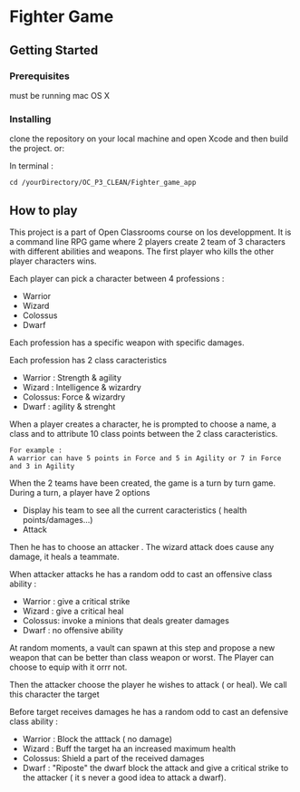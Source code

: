 # Fighter Game

## Getting Started

### Prerequisites
must be running mac OS X

### Installing
clone the repository on your local machine and open Xcode and then build the project.
or:

In terminal :

```
cd /yourDirectory/OC_P3_CLEAN/Fighter_game_app
```
## How to play
This project is a part of Open Classrooms course on Ios developpment.
It is a command line RPG game where 2 players create 2 team of 3 characters with different abilities and weapons.
The first player who kills the other player characters wins.

Each player can pick a character between 4 professions :
* Warrior
* Wizard
* Colossus
* Dwarf

Each profession has a specific weapon with specific damages.

Each profession has 2 class caracteristics
* Warrior : Strength & agility
* Wizard : Intelligence & wizardry
* Colossus: Force & wizardry
* Dwarf : agility & strenght

When a player creates a character, he is prompted to choose a name, a class and to attribute 10 class points between the 2 class caracteristics.
```
For example :
A warrior can have 5 points in Force and 5 in Agility or 7 in Force and 3 in Agility
```
When the 2 teams have been created, the game is a turn by turn game.
During a turn, a player have 2 options
* Display his team to see all the current caracteristics ( health points/damages...)
* Attack

Then he has to choose an attacker . The wizard attack does cause any damage, it heals a teammate.

When attacker attacks he has a random odd to cast an offensive class ability :
* Warrior : give a critical strike
* Wizard : give a critical heal
* Colossus: invoke a minions that deals greater damages
* Dwarf : no offensive ability

At random moments, a vault can spawn at this step and propose a new weapon that can be better than class weapon or worst. The Player can choose to equip with it orrr not.

Then the attacker choose the player he wishes to attack ( or heal). We call this character the target

Before target receives damages he has a random odd to cast an defensive class ability :
* Warrior : Block the atttack ( no damage)
* Wizard : Buff the target ha an increased maximum health
* Colossus: Shield a part of the received damages
* Dwarf : "Riposte" the dwarf block the attack and give a critical strike to the attacker ( it s never a good idea to attack a dwarf).
